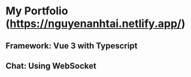 # My Portfolio (https://nguyenanhtai.netlify.app/)

## Framework: Vue 3 with Typescript

## Chat: Using WebSocket